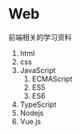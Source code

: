 # Web

前端相关的学习资料

1. html
1. css
1. JavaScript
   1. ECMAScript
   1. ES5
   1. ES6
1. TypeScript
1. Nodejs
1. Vue.js
